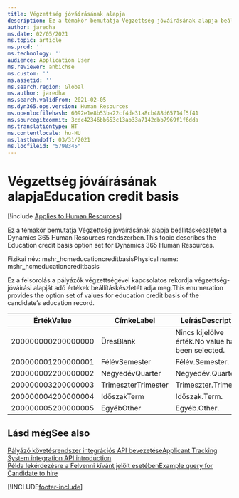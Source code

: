 ```yaml
---
title: Végzettség jóváírásának alapja
description: Ez a témakör bemutatja Végzettség jóváírásának alapja beállításkészletet a Dynamics 365 Human Resources rendszerben.
author: jaredha
ms.date: 02/05/2021
ms.topic: article
ms.prod: ''
ms.technology: ''
audience: Application User
ms.reviewer: anbichse
ms.custom: ''
ms.assetid: ''
ms.search.region: Global
ms.author: jaredha
ms.search.validFrom: 2021-02-05
ms.dyn365.ops.version: Human Resources
ms.openlocfilehash: 6092e1e8b53ba22cf4de31a8cb488d65714f5f41
ms.sourcegitcommit: 3cdc42346bb653c13ab33a7142dbb7969f1f6dda
ms.translationtype: HT
ms.contentlocale: hu-HU
ms.lasthandoff: 03/31/2021
ms.locfileid: "5798345"
---
```

# <a name="education-credit-basis"></a><span data-ttu-id="7b948-103">Végzettség jóváírásának alapja</span><span class="sxs-lookup"><span data-stu-id="7b948-103">Education credit basis</span></span>

[!include [Applies to Human Resources](../includes/applies-to-hr.md)]

<span data-ttu-id="7b948-104">Ez a témakör bemutatja Végzettség jóváírásának alapja beállításkészletet a Dynamics 365 Human Resources rendszerben.</span><span class="sxs-lookup"><span data-stu-id="7b948-104">This topic describes the Education credit basis option set for Dynamics 365 Human Resources.</span></span>

<span data-ttu-id="7b948-105">Fizikai név: mshr_hcmeducationcreditbasis</span><span class="sxs-lookup"><span data-stu-id="7b948-105">Physical name: mshr_hcmeducationcreditbasis</span></span>

<span data-ttu-id="7b948-106">Ez a felsorolás a pályázók végzettségével kapcsolatos rekordja végzettség-jóváírási alapját adó értékek beállításkészletét adja meg.</span><span class="sxs-lookup"><span data-stu-id="7b948-106">This enumeration provides the option set of values for education credit basis of the candidate’s education record.</span></span>

| <span data-ttu-id="7b948-107">Érték</span><span class="sxs-lookup"><span data-stu-id="7b948-107">Value</span></span> | <span data-ttu-id="7b948-108">Címke</span><span class="sxs-lookup"><span data-stu-id="7b948-108">Label</span></span> | <span data-ttu-id="7b948-109">Leírás</span><span class="sxs-lookup"><span data-stu-id="7b948-109">Description</span></span> |
| --- | --- | --- |
| <span data-ttu-id="7b948-110">200000000</span><span class="sxs-lookup"><span data-stu-id="7b948-110">200000000</span></span> | <span data-ttu-id="7b948-111">Üres</span><span class="sxs-lookup"><span data-stu-id="7b948-111">Blank</span></span> | <span data-ttu-id="7b948-112">Nincs kijelölve érték.</span><span class="sxs-lookup"><span data-stu-id="7b948-112">No value has been selected.</span></span> |
| <span data-ttu-id="7b948-113">200000001</span><span class="sxs-lookup"><span data-stu-id="7b948-113">200000001</span></span> | <span data-ttu-id="7b948-114">Félév</span><span class="sxs-lookup"><span data-stu-id="7b948-114">Semester</span></span> | <span data-ttu-id="7b948-115">Félév.</span><span class="sxs-lookup"><span data-stu-id="7b948-115">Semester.</span></span> |
| <span data-ttu-id="7b948-116">200000002</span><span class="sxs-lookup"><span data-stu-id="7b948-116">200000002</span></span> | <span data-ttu-id="7b948-117">Negyedév</span><span class="sxs-lookup"><span data-stu-id="7b948-117">Quarter</span></span> | <span data-ttu-id="7b948-118">Negyedév.</span><span class="sxs-lookup"><span data-stu-id="7b948-118">Quarter.</span></span> |
| <span data-ttu-id="7b948-119">200000003</span><span class="sxs-lookup"><span data-stu-id="7b948-119">200000003</span></span> | <span data-ttu-id="7b948-120">Trimeszter</span><span class="sxs-lookup"><span data-stu-id="7b948-120">Trimester</span></span> | <span data-ttu-id="7b948-121">Trimeszter.</span><span class="sxs-lookup"><span data-stu-id="7b948-121">Trimester.</span></span> |
| <span data-ttu-id="7b948-122">200000004</span><span class="sxs-lookup"><span data-stu-id="7b948-122">200000004</span></span> | <span data-ttu-id="7b948-123">Időszak</span><span class="sxs-lookup"><span data-stu-id="7b948-123">Term</span></span> | <span data-ttu-id="7b948-124">Időszak.</span><span class="sxs-lookup"><span data-stu-id="7b948-124">Term.</span></span> |
| <span data-ttu-id="7b948-125">200000005</span><span class="sxs-lookup"><span data-stu-id="7b948-125">200000005</span></span> | <span data-ttu-id="7b948-126">Egyéb</span><span class="sxs-lookup"><span data-stu-id="7b948-126">Other</span></span> | <span data-ttu-id="7b948-127">Egyéb.</span><span class="sxs-lookup"><span data-stu-id="7b948-127">Other.</span></span> |

## <a name="see-also"></a><span data-ttu-id="7b948-128">Lásd még</span><span class="sxs-lookup"><span data-stu-id="7b948-128">See also</span></span>

[<span data-ttu-id="7b948-129">Pályázó követésrendszer integrációs API bevezetése</span><span class="sxs-lookup"><span data-stu-id="7b948-129">Applicant Tracking System integration API introduction</span></span>](hr-admin-integration-ats-api-introduction.md)<br>
[<span data-ttu-id="7b948-130">Példa lekérdezésre a Felvenni kívánt jelölt esetében</span><span class="sxs-lookup"><span data-stu-id="7b948-130">Example query for Candidate to hire</span></span>](hr-admin-integration-ats-api-candidate-to-hire-example-query.md)



[!INCLUDE[footer-include](../includes/footer-banner.md)]